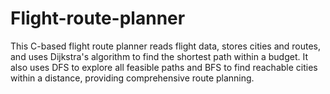 # Flight-route-planner
This C-based flight route planner reads flight data, stores cities and routes, and uses Dijkstra's algorithm to find the shortest path within a budget. It also uses DFS to explore all feasible paths and BFS to find reachable cities within a distance, providing comprehensive route planning.
